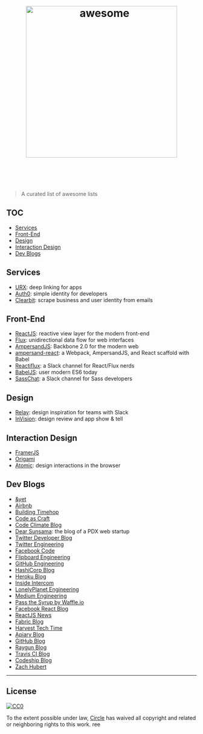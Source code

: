 <h1 align="center">
	<br>
	<img width="400" src="https://camo.githubusercontent.com/9cdace173cd8a48b0b633c47374c3553494e0d8f/68747470733a2f2f7261776769742e636f6d2f73696e647265736f726875732f617765736f6d652f6d61737465722f6d656469612f6c6f676f2e737667" alt="awesome">
	<br>
	<br>
	<br>
</h1>

> A curated list of awesome lists


## TOC

- [Services](#services)
- [Front-End](#front-end)
- [Design](#design)
- [Interaction Design](#interaction-design)
- [Dev Blogs](#dev-blogs)


## Services
- [URX](http://urx.com/): deep linking for apps
- [Auth0](https://auth0.com/): simple identity for developers
- [Clearbit](https://clearbit.com/): scrape business and user identity from emails


## Front-End
- [ReactJS](https://facebook.github.io/react/): reactive view layer for the modern front-end
- [Flux](https://facebook.github.io/flux/): unidirectional data flow for web interfaces
- [AmpersandJS](http://ampersandjs.com/): Backbone 2.0 for the modern web
- [ampersand-react](https://github.com/meetcircle/ampersand-react): a Webpack, AmpersandJS, and React scaffold with Babel
- [Reactiflux](http://www.reactiflux.com/): a Slack channel for React/Flux nerds
- [BabelJS](http://babeljs.io/): user modern ES6 today
- [SassChat](http://sass-chat.herokuapp.com/): a Slack channel for Sass developers


## Design
- [Relay](https://relay.io/): design inspiration for teams with Slack
- [InVision](http://www.invisionapp.com/): design review and app show & tell



## Interaction Design
- [FramerJS](http://framerjs.com/)
- [Origami](http://facebook.github.io/origami/)
- [Atomic](https://atomic.io/): design interactions in the browser


## Dev Blogs
- [&yet](http://blog.andyet.com)
- [Airbnb](http://nerds.airbnb.com)
- [Building Timehop](https://medium.com/building-timehop)
- [Code as Craft](https://codeascraft.com)
- [Code Climate Blog](http://blog.codeclimate.com/)
- [Dear Sunsama](https://medium.com/dear-sunsama): the blog of a PDX web startup
- [Twitter Developer Blog](https://blog.twitter.com/)
- [Twitter Engineering](https://blog.twitter.com/engineering)
- [Facebook Code](https://code.facebook.com/)
- [Flipboard Engineering](http://engineering.flipboard.com)
- [GitHub Engineering](http://githubengineering.com/)
- [HashiCorp Blog](http://www.hashicorp.com/blog)
- [Heroku Blog](http://blog.heroku.com)
- [Inside Intercom](https://blog.intercom.io)
- [LonelyPlanet Engineering](http://engineering.lonelyplanet.com/feed)
- [Medium Engineering](https://medium.com/medium-eng)
- [Pass the Syrup by Waffle.io](https://waffle.io/blog/)
- [Facebook React Blog](https://facebook.github.io/react/blog/)
- [ReactJS News](https://reactjsnews.com/)
- [Fabric Blog](http://fabric.io/blog/)
- [Harvest Tech Time](http://techtime.getharvest.com/)
- [Apiary Blog](http://blog.apiary.io)
- [GitHub Blog](https://github.com/blog)
- [Raygun Blog](https://raygun.io/blog)
- [Travis CI Blog](http://blog.travis-ci.com/)
- [Codeship Blog](http://blog.codeship.com)
- [Zach Hubert](http://www.zhubert.com/)


* * *
## License

[![CC0](http://i.creativecommons.org/p/zero/1.0/88x31.png)](http://creativecommons.org/publicdomain/zero/1.0/)

To the extent possible under law, [Circle](http://meetcircle.co) has waived all copyright and related or neighboring rights to this work.
ree
